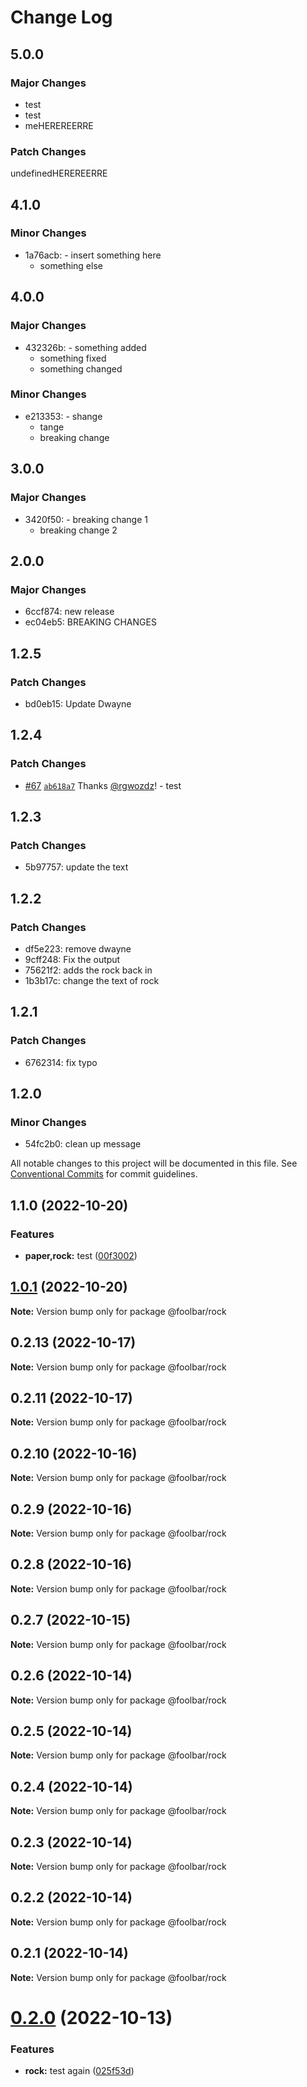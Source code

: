 # Change Log

## 5.0.0

### Major Changes

- test
- test
- meHEREREERRE

### Patch Changes

undefinedHEREREERRE

## 4.1.0

### Minor Changes

- 1a76acb: - insert something here
  - something else

## 4.0.0

### Major Changes

- 432326b: - something added
  - something fixed
  - something changed

### Minor Changes

- e213353: - shange
  - tange
  - breaking change

## 3.0.0

### Major Changes

- 3420f50: - breaking change 1
  - breaking change 2

## 2.0.0

### Major Changes

- 6ccf874: new release
- ec04eb5: BREAKING CHANGES

## 1.2.5

### Patch Changes

- bd0eb15: Update Dwayne

## 1.2.4

### Patch Changes

- [#67](https://github.com/foolsgoldbar/monorepo/pull/67) [`ab618a7`](https://github.com/foolsgoldbar/monorepo/commit/ab618a7ce5d95826a338253f646a1fe75f2f1ee1) Thanks [@rgwozdz](https://github.com/rgwozdz)! - test

## 1.2.3

### Patch Changes

- 5b97757: update the text

## 1.2.2

### Patch Changes

- df5e223: remove dwayne
- 9cff248: Fix the output
- 75621f2: adds the rock back in
- 1b3b17c: change the text of rock

## 1.2.1

### Patch Changes

- 6762314: fix typo

## 1.2.0

### Minor Changes

- 54fc2b0: clean up message

All notable changes to this project will be documented in this file.
See [Conventional Commits](https://conventionalcommits.org) for commit guidelines.

## 1.1.0 (2022-10-20)

### Features

- **paper,rock:** test ([00f3002](https://github.com/foolsgoldbar/monorepo/commit/00f30023e2da04852ef03bac3657c614264a1f7a))

## [1.0.1](https://github.com/foolsgoldbar/monorepo/compare/@foolbar/rock@1.0.0...@foolbar/rock@1.0.1) (2022-10-20)

**Note:** Version bump only for package @foolbar/rock

## 0.2.13 (2022-10-17)

**Note:** Version bump only for package @foolbar/rock

## 0.2.11 (2022-10-17)

**Note:** Version bump only for package @foolbar/rock

## 0.2.10 (2022-10-16)

**Note:** Version bump only for package @foolbar/rock

## 0.2.9 (2022-10-16)

**Note:** Version bump only for package @foolbar/rock

## 0.2.8 (2022-10-16)

**Note:** Version bump only for package @foolbar/rock

## 0.2.7 (2022-10-15)

**Note:** Version bump only for package @foolbar/rock

## 0.2.6 (2022-10-14)

**Note:** Version bump only for package @foolbar/rock

## 0.2.5 (2022-10-14)

**Note:** Version bump only for package @foolbar/rock

## 0.2.4 (2022-10-14)

**Note:** Version bump only for package @foolbar/rock

## 0.2.3 (2022-10-14)

**Note:** Version bump only for package @foolbar/rock

## 0.2.2 (2022-10-14)

**Note:** Version bump only for package @foolbar/rock

## 0.2.1 (2022-10-14)

**Note:** Version bump only for package @foolbar/rock

# [0.2.0](https://github.com/foolsgoldbar/monorepo/compare/@foolbar/rock@0.1.1...@foolbar/rock@0.2.0) (2022-10-13)

### Features

- **rock:** test again ([025f53d](https://github.com/foolsgoldbar/monorepo/commit/025f53db5ab013f053e059a4e395135d3e552cd2))
